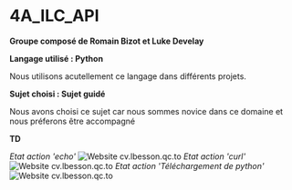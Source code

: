 # 4A_ILC_API

**Groupe composé de Romain Bizot et Luke Develay**

**Langage utilisé : Python**  

Nous utilisons acutellement ce langage dans différents projets.

**Sujet choisi : Sujet guidé**

Nous avons choisi ce sujet car nous sommes novice dans ce domaine et nous préferons être accompagné 



**TD**

*Etat action 'echo'*
![Website cv.lbesson.qc.to](https://github.com/romainbcode/4A_ILC_API/actions/workflows/runmain.yml/badge.svg)
*Etat action 'curl'*
![Website cv.lbesson.qc.to](https://github.com/romainbcode/4A_ILC_API/actions/workflows/newpush.yml/badge.svg)
*Etat action 'Téléchargement de python'*
![Website cv.lbesson.qc.to](https://github.com/romainbcode/4A_ILC_API/actions/workflows/curl.yml/badge.svg)



